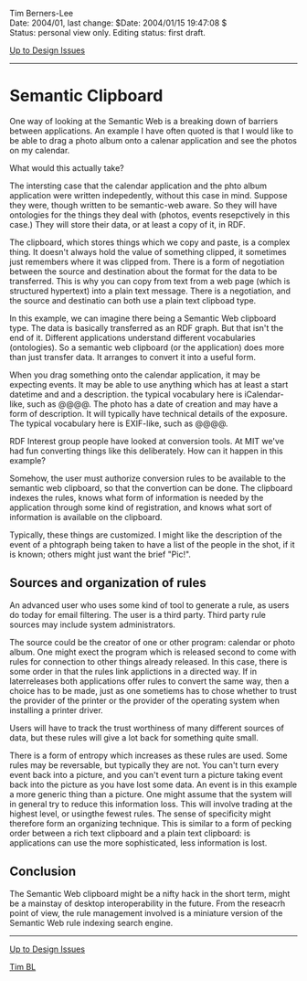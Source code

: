 Tim Berners-Lee  
Date: 2004/01, last change: $Date: 2004/01/15 19:47:08 $  
Status: personal view only. Editing status: first draft.

[Up to Design Issues](https://www.w3.org/DesignIssues/./)

* * *

#  Semantic Clipboard

One way of looking at the Semantic Web is a breaking down of barriers between
applications. An example I have often quoted is that I would like to be able
to drag a photo album onto a calenar application and see the photos on my
calendar.

What would this actually take?

The intersting case that the calendar application and the phto album
application were written indepedently, without this case in mind. Suppose they
were, though written to be semantic-web aware. So they will have ontologies
for the things they deal with (photos, events resepctively in this case.) They
will store their data, or at least a copy of it, in RDF.

The clipboard, which stores things which we copy and paste, is a complex
thing. It doesn't always hold the value of something clipped, it sometimes
just remembers where it was clipped from. There is a form of negotiation
between the source and destination about the format for the data to be
transferred. This is why you can copy from text from a web page (which is
structured hypertext) into a plain text message. There is a negotiation, and
the source and destinatio can both use a plain text clipboad type.

In this example, we can imagine there being a Semantic Web clipboard type. The
data is basically transferred as an RDF graph. But that isn't the end of it.
Different applications understand different vocabularies (ontologies). So a
semantic web clipboard (or the application) does more than just transfer data.
It arranges to convert it into a useful form.

When you drag something onto the calendar application, it may be expecting
events. It may be able to use anything which has at least a start datetime and
and a description. the typical vocabulary here is iCalendar-like, such as
@@@@. The photo has a date of creation and may have a form of description. It
will typically have technical details of the exposure. The typical vocabulary
here is EXIF-like, such as @@@@.

RDF Interest group people have looked at conversion tools. At MIT we've had
fun converting things like this deliberately. How can it happen in this
example?

Somehow, the user must authorize conversion rules to be available to the
semantic web clipboard, so that the convertion can be done. The clipboard
indexes the rules, knows what form of information is needed by the application
through some kind of registration, and knows what sort of information is
available on the clipboard.

Typically, these things are customized. I might like the description of the
event of a phtograph being taken to have a list of the people in the shot, if
it is known; others might just want the brief "Pic!".

##  Sources and organization of rules

An advanced user who uses some kind of tool to generate a rule, as users do
today for email filtering. The user is a third party. Third party rule sources
may include system administrators.

The source could be the creator of one or other program: calendar or photo
album. One might exect the program which is released second to come with rules
for connection to other things already released. In this case, there is some
order in that the rules link applictions in a directed way. If in
laterreleases both applications offer rules to convert the same way, then a
choice has to be made, just as one sometiems has to chose whether to trust the
provider of the printer or the provider of the operating system when
installing a printer driver.

Users will have to track the trust worthiness of many different sources of
data, but these rules will give a lot back for something quite small.

There is a form of entropy which increases as these rules are used. Some rules
may be reversable, but typically they are not. You can't turn every event back
into a picture, and you can't event turn a picture taking event back into the
picture as you have lost some data. An event is in this example a more generic
thing than a picture. One might assume that the system will in general try to
reduce this information loss. This will involve trading at the highest level,
or usingthe fewest rules. The sense of specificity might therefore form an
organizing technique. This is similar to a form of pecking order between a
rich text clipboard and a plain text clipboard: is applications can use the
more sophisticated, less information is lost.

##  Conclusion

The Semantic Web clipboard might be a nifty hack in the short term, might be a
mainstay of desktop interoperability in the future. From the reseacrh point of
view, the rule management involved is a miniature version of the Semantic Web
rule indexing search engine.

* * *

[Up to Design Issues](https://www.w3.org/DesignIssues/Overview.html)

[Tim BL](https://www.w3.org/People/Berners-Lee)

